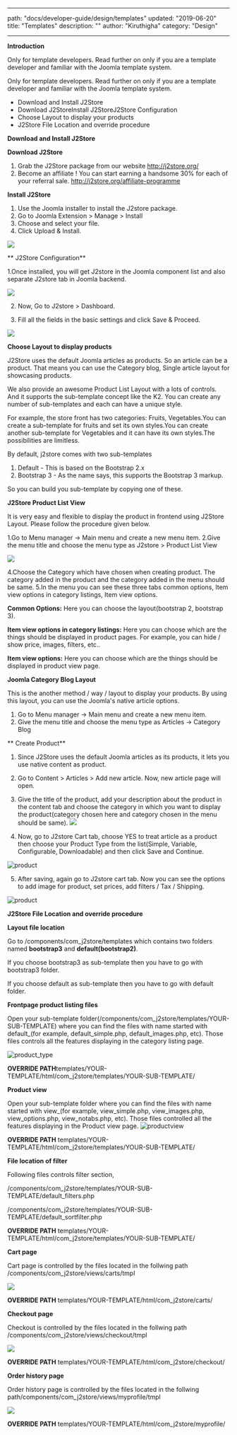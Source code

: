 ----
path: "docs/developer-guide/design/templates"
updated: "2019-06-20"
title: "Templates"
description: ""
author: "Kiruthigha"
category: "Design"

----


**Introduction**

Only for template developers. Read further on only if you are a template developer and familiar with the Joomla template system.

Only for template developers. Read further on only if you are a template developer and familiar with the Joomla template system.

* Download and Install J2Store
*  Download J2StoreInstall J2StoreJ2Store Configuration
* Choose Layout to display your products
* J2Store File Location and override procedure

**Download and Install J2Store**

**Download J2Store**

1. Grab the J2Store package from our website http://j2store.org/
2. Become an affiliate ! You can start earning a handsome 30% for each of your referral sale.  http://j2store.org/affiliate-programme


**Install J2Store**


1. Use the Joomla installer to install the J2store package.
2. Go to Joomla Extension > Manage > Install
3. Choose and select your file.
4. Click Upload & Install.
 
 ![](../../../images/developer-guide/design/j2store_install1.png)

 
 
** J2Store Configuration**

1.Once installed, you will get J2store in the Joomla component list and also separate J2store tab in Joomla backend.


![](../../../images/developer-guide/design/j2store_component2.png)

2. Now, Go to J2store > Dashboard.



3. Fill all the fields in the basic settings and click Save & Proceed.


![](../../../images/developer-guide/design/j2store_basic_settings3.png)

**Choose Layout to display  products**

J2Store uses the default Joomla articles as products. So an article can be a product. That means you can use the Category blog, Single article layout for showcasing products.

We also provide an awesome Product List Layout with a lots of controls. And it supports the sub-template concept like the K2. You can create any number of sub-templates and each can have a unique style.

For example, the store front has two categories: Fruits, Vegetables.You can create a sub-template for fruits and set its own styles.You can create another sub-template for Vegetables and it can have its own styles.The possibilities are limitless.

By default, j2store comes with two sub-templates

1. Default - This is based on the Bootstrap 2.x
2. Bootstrap 3 - As the name says, this supports the Bootstrap 3 markup.

So you can build you sub-template by copying one of these.

**J2Store Product List View**

It is very easy and flexible to display the product in frontend using J2Store Layout. Please follow the procedure given below.

1.Go to Menu manager -> Main menu and create a new menu item.
2.Give the menu title and choose the menu type as J2store > Product List View

![](../../../images/developer-guide/design/j2store_layout4.png)


4.Choose the Category which have chosen when creating product. The category added in the product and the category added in the menu should be same.
5.In the menu you can see these three tabs common options, Item view options in category listings, Item view options.

**Common Options:** Here you can choose the layout(bootstrap 2, bootstrap 3).

**Item view options in category listings:** Here you can choose which are the things should be displayed in product pages. For example, you can hide / show price, images, filters, etc..

**Item view options:** Here you can choose which are the things should be displayed in product view page.

**Joomla Category Blog Layout**

This is the another method / way / layout to display your products. By using this layout, you can use the Joomla's native article options.

1. Go to Menu manager -> Main menu and create a new menu item.
2. Give the menu title and choose the menu type as Articles -> Category Blog
 
 
** Create Product**

1. Since J2Store uses the default Joomla articles as its products, it lets you use native content as product.
2. Go to Content > Articles > Add new article. Now, new article page will open.
3. Give the title of the product, add your description about the product in the content tab and choose the category in which you want to display the product(category chosen here and category chosen in the menu should be same).
![](../../../images/developer-guide/design/j2store_menu5.png)

4. Now, go to J2store Cart tab, choose YES to treat article as a product then choose your Product Type from the list(Simple, Variable, Configurable, Downloadable) and then click Save and Continue.

![product](../../../images/developer-guide/design/j2store_create_product6.png)


5. After saving, again go to J2store cart tab. Now you can see the options to add image for product, set prices, add filters / Tax / Shipping.

![product](../../../images/developer-guide/design/j2store_create_product6.png)

**J2Store File Location and override procedure**

**Layout file location**

Go to /components/com_j2store/templates which contains two folders named **bootstrap3** and **default(bootstrap2)**.
	
If you choose bootstrap3 as sub-template then you have to go with bootstrap3 folder.

If you choose default as sub-template then you have to go with default folder.

**Frontpage product listing files**

Open your sub-template folder(/components/com_j2store/templates/YOUR-SUB-TEMPLATE) where you can find the files with name started with default_(for example, default_simple.php, default_images.php, etc). Those files controls all the features displaying in the category listing page.

![product_type](../../../images/developer-guide/design/j2store_product_type7.png)

**OVERRIDE PATH**templates/YOUR-TEMPLATE/html/com_j2store/templates/YOUR-SUB-TEMPLATE/

**Product view**

Open your sub-template folder where you can find the files with name started with view_(for example, view_simple.php, view_images.php, view_options.php, view_notabs.php, etc). Those files controlled all the features displaying in the Product view page.
![productview](../../../images/developer-guide/designs/template_guide_product_view.png)



**OVERRIDE PATH** templates/YOUR-TEMPLATE/html/com_j2store/templates/YOUR-SUB-TEMPLATE/



**File location of filter**

Following files controls filter section,

/components/com_j2store/templates/YOUR-SUB-TEMPLATE/default_filters.php

/components/com_j2store/templates/YOUR-SUB-TEMPLATE/default_sortfilter.php

**OVERRIDE PATH** templates/YOUR-TEMPLATE/html/com_j2store/templates/YOUR-SUB-TEMPLATE/

**Cart page**

Cart page is controlled by the files located in the follwing path /components/com_j2store/views/carts/tmpl

![](../../../images/developer-guide/designs/template_guide_cart.png)

**OVERRIDE PATH** templates/YOUR-TEMPLATE/html/com_j2store/carts/

**Checkout page**

Checkout is controlled by the files located in the follwing path /components/com_j2store/views/checkout/tmpl

![](../../../images/developer-guide/designs/template_guide_checkout.png)


**OVERRIDE PATH** templates/YOUR-TEMPLATE/html/com_j2store/checkout/

**Order history page**

Order history page is controlled by the files located in the follwing path/components/com_j2store/views/myprofile/tmpl



![](../../../images/developer-guide/designs/template_guide_myprofile.png)

**OVERRIDE PATH** templates/YOUR-TEMPLATE/html/com_j2store/myprofile/

